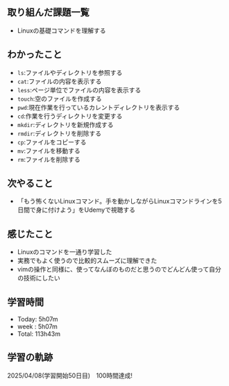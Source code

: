 ## 取り組んだ課題一覧
- Linuxの基礎コマンドを理解する
## わかったこと
- `ls`:ファイルやディレクトリを参照する
- `cat`:ファイルの内容を表示する
- `less`:ページ単位でファイルの内容を表示する 
- `touch`:空のファイルを作成する
- `pwd`:現在作業を行っているカレントディレクトリを表示する
- `cd`:作業を行うディレクトリを変更する
- `mkdir`:ディレクトリを新規作成する
- `rmdir`:ディレクトリを削除する
- `cp`:ファイルをコピーする
- `mv`:ファイルを移動する
- `rm`:ファイルを削除する
## 次やること
- 「もう怖くないLinuxコマンド。手を動かしながらLinuxコマンドラインを5日間で身に付けよう」をUdemyで視聴する
## 感じたこと
- Linuxのコマンドを一通り学習した
- 実務でもよく使うので比較的スムーズに理解できた
- vimの操作と同様に、使ってなんぼのものだと思うのでどんどん使って自分の技術にしたい
## 学習時間
- Today: 5h07m
- week : 5h07m
- Total: 113h43m
## 学習の軌跡
2025/04/08(学習開始50日目)　100時間達成!
